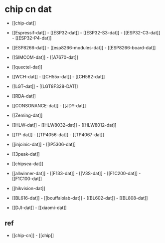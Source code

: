 
# chip cn dat 

- [[chip-dat]]


- [[Espressif-dat]] - [[ESP32-dat]] - [[ESP32-S3-dat]] - [[ESP32-C3-dat]] - [[ESP32-P4-dat]]

- [[ESP8266-dat]] - [[esp8266-modules-dat]] - [[ESP8266-board-dat]]

- [[SIMCOM-dat]]  - [[A7670-dat]]

- [[quectel-dat]]

- [[WCH-dat]] - [[CH55x-dat]] - [[CH582-dat]]

- [[LGT-dat]] - [[LGT8F328-DAT]]

- [[RDA-dat]]

- [[CONSONANCE-dat]] - [[JDY-dat]]

- [[Zeming-dat]]

- [[HLW-dat]] - [[HLW8032-dat]] - [[HLW8012-dat]]



- [[TP-dat]] - [[TP4056-dat]] - [[TP4067-dat]]

- [[injoinic-dat]] - [[IP5306-dat]]

- [[3peak-dat]]

- [[chipsea-dat]]

- [[allwinner-dat]] - [[F133-dat]] - [[V3S-dat]] - [[F1C200-dat]] - [[F1C100-dat]]

- [[hikvision-dat]]

- [[BL616-dat]] - [[bouffalolab-dat]] - [[BL602-dat]] - [[BL808-dat]]


- [[DJI-dat]] - [[xiaomi-dat]]


## ref 

- [[chip-cn]] - [[chip]]